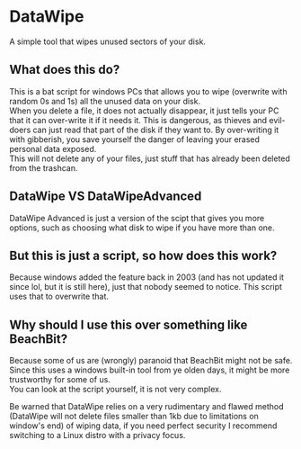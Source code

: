 # DataWipe
A simple tool that wipes unused sectors of your disk.

## What does this do?
This is a bat script for windows PCs that allows you to wipe (overwrite with random 0s and 1s) all the unused data on your disk.  
When you delete a file, it does not actually disappear, it just tells your PC that it can over-write it if it needs it. This is dangerous, as thieves and evil-doers can just read that part of the disk if they want to. By over-writing it with gibberish, you save yourself the danger of leaving your erased personal data exposed.  
This will not delete any of your files, just stuff that has already been deleted from the trashcan.

## DataWipe VS DataWipeAdvanced
DataWipe Advanced is just a version of the scipt that gives you more options, such as choosing what disk to wipe if you have more than one.  

## But this is just a script, so how does this work?
Because windows added the feature back in 2003 (and has not updated it since lol, but it is still here), just that nobody seemed to notice. This script uses that to overwrite that.

## Why should I use this over something like BeachBit?
Because some of us are (wrongly) paranoid that BeachBit might not be safe. Since this uses a windows built-in tool from ye olden days, it might be more trustworthy for some of us.  
You can look at the script yourself, it is not very complex.  

Be warned that DataWipe relies on a very rudimentary and flawed method (DataWipe will not delete files smaller than 1kb due to limitations on window's end) of wiping data, if you need perfect security I recommend switching to a Linux distro with a privacy focus.
